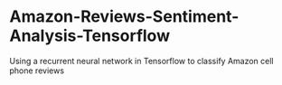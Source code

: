 # Amazon-Reviews-Sentiment-Analysis-Tensorflow
Using a recurrent neural network in Tensorflow to classify Amazon cell phone reviews
